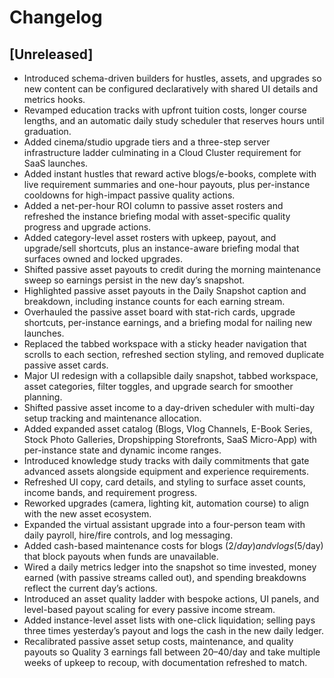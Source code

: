 # Changelog

## [Unreleased]
- Introduced schema-driven builders for hustles, assets, and upgrades so new content can be configured declaratively with shared UI details and metrics hooks.
- Revamped education tracks with upfront tuition costs, longer course lengths, and an automatic daily study scheduler that reserves hours until graduation.
- Added cinema/studio upgrade tiers and a three-step server infrastructure ladder culminating in a Cloud Cluster requirement for SaaS launches.
- Added instant hustles that reward active blogs/e-books, complete with live requirement summaries and one-hour payouts, plus per-instance cooldowns for high-impact passive quality actions.
- Added a net-per-hour ROI column to passive asset rosters and refreshed the instance briefing modal with asset-specific quality progress and upgrade actions.
- Added category-level asset rosters with upkeep, payout, and upgrade/sell shortcuts, plus an instance-aware briefing modal that surfaces owned and locked upgrades.
- Shifted passive asset payouts to credit during the morning maintenance sweep so earnings persist in the new day’s snapshot.
- Highlighted passive asset payouts in the Daily Snapshot caption and breakdown, including instance counts for each earning stream.
- Overhauled the passive asset board with stat-rich cards, upgrade shortcuts, per-instance earnings, and a briefing modal for nailing new launches.
- Replaced the tabbed workspace with a sticky header navigation that scrolls to each section, refreshed section styling, and removed duplicate passive asset cards.
- Major UI redesign with a collapsible daily snapshot, tabbed workspace, asset categories, filter toggles, and upgrade search for smoother planning.
- Shifted passive asset income to a day-driven scheduler with multi-day setup tracking and maintenance allocation.
- Added expanded asset catalog (Blogs, Vlog Channels, E-Book Series, Stock Photo Galleries, Dropshipping Storefronts, SaaS Micro-App) with per-instance state and dynamic income ranges.
- Introduced knowledge study tracks with daily commitments that gate advanced assets alongside equipment and experience requirements.
- Refreshed UI copy, card details, and styling to surface asset counts, income bands, and requirement progress.
- Reworked upgrades (camera, lighting kit, automation course) to align with the new asset ecosystem.
- Expanded the virtual assistant upgrade into a four-person team with daily payroll, hire/fire controls, and log messaging.
- Added cash-based maintenance costs for blogs ($2/day) and vlogs ($5/day) that block payouts when funds are unavailable.
- Wired a daily metrics ledger into the snapshot so time invested, money earned (with passive streams called out), and spending breakdowns reflect the current day’s actions.
- Introduced an asset quality ladder with bespoke actions, UI panels, and level-based payout scaling for every passive income stream.
- Added instance-level asset lists with one-click liquidation; selling pays three times yesterday’s payout and logs the cash in the new daily ledger.
- Recalibrated passive asset setup costs, maintenance, and quality payouts so Quality 3 earnings fall between $20–$40/day and take multiple weeks of upkeep to recoup, with documentation refreshed to match.
